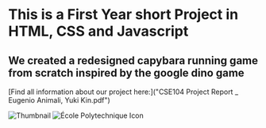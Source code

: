 # This is a First Year short Project in HTML, CSS and Javascript

## We created a redesigned capybara running game from scratch inspired by the google dino game

[Find all information about our project here:]("CSE104 Project Report _ Eugenio Animali, Yuki Kin.pdf")

![Thumbnail]("img/fancycapydead.png") ![École Polytechnique Icon]("https://www.planetegrandesecoles.com/wp-content/uploads/2021/07/Identite%CC%81-visuelle-Plane%CC%80te-BAC-8-600x398.png\")
